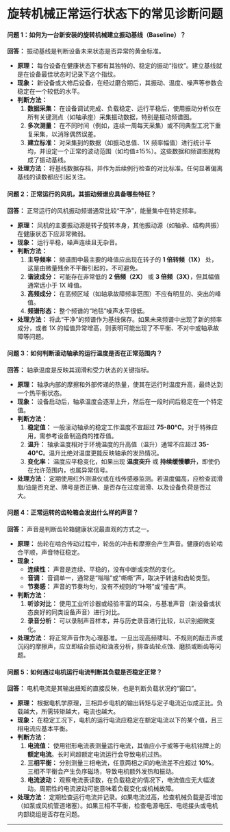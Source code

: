 # 旋转机械正常运行状态下的常见诊断问题

#### 问题 1：如何为一台新安装的旋转机械建立振动基线（Baseline）？

**回答：**
振动基线是判断设备未来状态是否异常的黄金标准。
*   **原理：** 每台设备在健康状态下都有其独特的、稳定的振动“指纹”。建立基线就是在设备最佳状态时记录下这个指纹。
*   **现象：** 新设备或大修后设备，在经过磨合期后，其振动、温度、噪声等参数会稳定在一个较低的水平。
*   **判断方法：**
    1.  **数据采集：** 在设备调试完成、负载稳定、运行平稳后，使用振动分析仪在所有关键测点（如轴承座）采集振动数据，特别是振动频谱图。
    2.  **多次测量：** 在不同时间（例如，连续一周每天采集）或不同典型工况下重复采集，以消除偶然误差。
    3.  **建立标准：** 对采集到的数据（如振动总值、1X 频率幅值）进行统计平均，并设定一个正常的波动范围（如均值±15%）。这些数据和频谱图就构成了振动基线。
*   **处理方法：** 将基线数据存档，并作为后续例行检查的对比标准。任何显著偏离基线的读数都应引起关注。

#### 问题 2：正常运行的风机，其振动频谱应具备哪些特征？

**回答：**
正常运行的风机振动频谱通常比较“干净”，能量集中在特定频率。
*   **原理：** 风机的主要振动源是转子旋转本身，其他振动源（如轴承、结构共振）在健康状态下应非常微弱。
*   **现象：** 运行平稳，噪声连续且无杂音。
*   **判断方法：**
    1.  **主导频率：** 频谱图中最主要的峰值应出现在转子的 **1 倍转频（1X）** 处，这是由微量残余不平衡引起的，不可避免。
    2.  **谐波成分：** 可能存在非常低的 **2 倍频（2X）** 或 **3 倍频（3X）**，但其幅值通常远小于 1X 峰值。
    3.  **高频成分：** 在高频区域（如轴承故障频率范围）不应有明显的、突出的峰值。
    4.  **频谱形态：** 整个频谱的“地毯”噪声水平很低。
*   **处理方法：** 将此“干净”的频谱作为基线保存。如果未来频谱中出现了新的频率成分，或者 1X 的幅值异常增高，则表明可能出现了不平衡、不对中或轴承故障等问题。

#### 问题 3：如何判断滚动轴承的运行温度是否在正常范围内？

**回答：**
轴承温度是反映其润滑和受力状态的关键指标。
*   **原理：** 轴承内部的摩擦和外部传递的热量，使其在运行时温度升高，最终达到一个热平衡状态。
*   **现象：** 设备启动后，轴承温度会逐渐上升，然后在一段时间后稳定在一个特定值。
*   **判断方法：**
    1.  **稳定值：** 一般滚动轴承的稳定工作温度不宜超过 **75-80°C**。对于特殊应用，需参考设备制造商的推荐值。
    2.  **温升：** 轴承温度相对于环境温度的升高值（温升）通常不应超过 **35-40°C**。温升比绝对温度更能反映轴承的发热情况。
    3.  **变化率：** 温度应平稳变化，如果出现 **温度突升** 或 **持续缓慢攀升**，即使仍在允许范围内，也属异常信号。
*   **处理方法：** 定期使用红外测温仪或在线传感器监测。若温度偏高，应检查润滑脂/油是否充足、牌号是否正确、是否存在过度润滑、以及设备负荷是否过大。

#### 问题 4：正常运转的齿轮箱会发出什么样的声音？

**回答：**
声音是判断齿轮箱健康状况最直观的方式之一。
*   **原理：** 齿轮在啮合传动过程中，轮齿的冲击和摩擦会产生声音。健康的齿轮啮合平顺，声音特征稳定。
*   **现象：**
    *   **连续性：** 声音是连续、平稳的，没有中断或突然的变化。
    *   **音调：** 音调单一，通常是“嗡嗡”或“嘶嘶”声，取决于转速和齿轮类型。
    *   **节奏感：** 声音的节奏均匀，没有不规则的“咔嗒”或“撞击”声。
*   **判断方法：**
    1.  **听诊对比：** 使用工业听诊器或经验丰富的耳朵，与基准声音（新设备或状态良好的同类设备声音）进行对比。
    2.  **录音分析：** 可以录制声音样本，并与历史录音进行比较，以识别细微变化。
*   **处理方法：** 将正常声音作为心理基准。一旦出现高频啸叫、不规则的敲击声或沉闷的摩擦声，应立即结合振动和油液分析，排查齿轮点蚀、磨损或断齿等问题。

#### 问题 5：如何通过电机运行电流判断其负载是否稳定正常？

**回答：**
电机电流是其输出扭矩的直接反映，也是判断负载状况的“窗口”。
*   **原理：** 根据电机学原理，三相异步电机的输出转矩与定子电流近似成正比。负载越大，所需转矩越大，电流也越大。
*   **现象：** 在稳定工况下，电机的运行电流应稳定在额定电流以下的某个值，且三相电流应基本平衡。
*   **判断方法：**
    1.  **电流值：** 使用钳形电流表测量运行电流，其值应小于或等于电机铭牌上的 **额定电流**。长时间超额定电流运行会导致电机过热。
    2.  **三相平衡：** 分别测量三相电流，任意两相之间的电流差不应超过 **10%**。三相不平衡会产生负序磁场，导致电机额外发热和振动。
    3.  **电流波动：** 观察电流表读数，在负载稳定的情况下，电流值应无大幅波动。周期性的电流波动可能意味着负载变化或机械故障。
*   **处理方法：** 定期检查运行电流并记录。如果电流过高，检查机械负载是否增加（如泵或风机管道堵塞）。如果三相不平衡，检查电源电压、电缆接头或电机内部绕组是否存在问题。

---